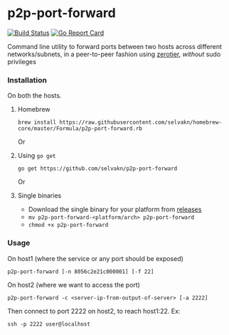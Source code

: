 
# p2p-port-forward

[![Build Status](https://travis-ci.org/selvakn/p2p-port-forward.svg?branch=master)](https://travis-ci.org/selvakn/p2p-port-forward) [![Go Report Card](https://goreportcard.com/badge/github.com/selvakn/p2p-port-forward)](https://goreportcard.com/report/github.com/selvakn/p2p-port-forward)

Command line utility to forward ports between two hosts across different networks/subnets, in a peer-to-peer fashion using [zerotier](zerotier.com), _without_ sudo privileges

### Installation

On both the hosts.

1) Homebrew

    `brew install https://raw.githubusercontent.com/selvakn/homebrew-core/master/Formula/p2p-port-forward.rb`

    Or 

2) Using `go get`

    `go get https://github.com/selvakn/p2p-port-forward`

    Or
    
3) Single binaries
    * Download the single binary for your platform from [releases](https://github.com/selvakn/p2p-port-forward/releases)
    * `mv p2p-port-forward-<platform/arch> p2p-port-forward`
    * `chmod +x p2p-port-forward`

### Usage

On host1 (where the service or any port should be exposed)

`p2p-port-forward [-n 8056c2e21c000001] [-f 22]`
 
On host2 (where we want to access the port)

`p2p-port-forward -c <server-ip-from-output-of-server> [-a 2222]`


Then connect to port 2222 on host2, to reach host1:22. Ex:
 
 `ssh -p 2222 user@localhost`
 